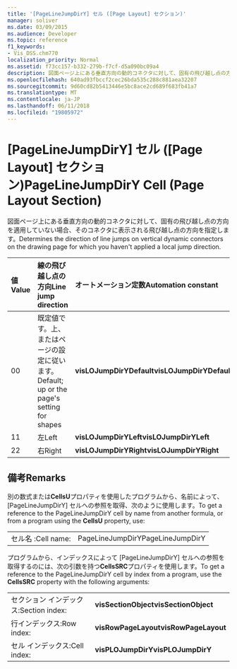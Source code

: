 ```yaml
---
title: '[PageLineJumpDirY] セル ([Page Layout] セクション)'
manager: soliver
ms.date: 03/09/2015
ms.audience: Developer
ms.topic: reference
f1_keywords:
- Vis_DSS.chm770
localization_priority: Normal
ms.assetid: f73cc157-b332-279b-f7cf-d5a090bc09a4
description: 図面ページ上にある垂直方向の動的コネクタに対して、固有の飛び越し点の方向を適用していない場合、そのコネクタに表示される飛び越し点の方向を指定します。
ms.openlocfilehash: 640ad93fbccf2cec26bda535c288c881aea32207
ms.sourcegitcommit: 9d60cd82b5413446e5bc8ace2cd689f683fb41a7
ms.translationtype: MT
ms.contentlocale: ja-JP
ms.lasthandoff: 06/11/2018
ms.locfileid: "19805972"
---
```

# <a name="pagelinejumpdiry-cell-page-layout-section"></a><span data-ttu-id="43254-103">[PageLineJumpDirY] セル ([Page Layout] セクション)</span><span class="sxs-lookup"><span data-stu-id="43254-103">PageLineJumpDirY Cell (Page Layout Section)</span></span>

<span data-ttu-id="43254-104">図面ページ上にある垂直方向の動的コネクタに対して、固有の飛び越し点の方向を適用していない場合、そのコネクタに表示される飛び越し点の方向を指定します。</span><span class="sxs-lookup"><span data-stu-id="43254-104">Determines the direction of line jumps on vertical dynamic connectors on the drawing page for which you haven't applied a local jump direction.</span></span>
  
|<span data-ttu-id="43254-105">**値**</span><span class="sxs-lookup"><span data-stu-id="43254-105">**Value**</span></span>|<span data-ttu-id="43254-106">**線の飛び越し点の方向**</span><span class="sxs-lookup"><span data-stu-id="43254-106">**Line jump direction**</span></span>|<span data-ttu-id="43254-107">**オートメーション定数**</span><span class="sxs-lookup"><span data-stu-id="43254-107">**Automation constant**</span></span>|
|:-----|:-----|:-----|
| <span data-ttu-id="43254-108">0</span><span class="sxs-lookup"><span data-stu-id="43254-108">0</span></span>  <br/> | <span data-ttu-id="43254-109">既定値です。上、またはページの設定に従います。</span><span class="sxs-lookup"><span data-stu-id="43254-109">Default; up or the page's setting for shapes</span></span>  <br/> |<span data-ttu-id="43254-110">**visLOJumpDirYDefault**</span><span class="sxs-lookup"><span data-stu-id="43254-110">**visLOJumpDirYDefault**</span></span> <br/> |
| <span data-ttu-id="43254-111">1</span><span class="sxs-lookup"><span data-stu-id="43254-111">1</span></span>  <br/> | <span data-ttu-id="43254-112">左</span><span class="sxs-lookup"><span data-stu-id="43254-112">Left</span></span>  <br/> |<span data-ttu-id="43254-113">**visLOJumpDirYLeft**</span><span class="sxs-lookup"><span data-stu-id="43254-113">**visLOJumpDirYLeft**</span></span> <br/> |
| <span data-ttu-id="43254-114">2</span><span class="sxs-lookup"><span data-stu-id="43254-114">2</span></span>  <br/> | <span data-ttu-id="43254-115">右</span><span class="sxs-lookup"><span data-stu-id="43254-115">Right</span></span>  <br/> |<span data-ttu-id="43254-116">**visLOJumpDirYRight**</span><span class="sxs-lookup"><span data-stu-id="43254-116">**visLOJumpDirYRight**</span></span> <br/> |
   
## <a name="remarks"></a><span data-ttu-id="43254-117">備考</span><span class="sxs-lookup"><span data-stu-id="43254-117">Remarks</span></span>

<span data-ttu-id="43254-118">別の数式または**CellsU**プロパティを使用したプログラムから、名前によって、[PageLineJumpDirY] セルへの参照を取得、次のように使用します。</span><span class="sxs-lookup"><span data-stu-id="43254-118">To get a reference to the PageLineJumpDirY cell by name from another formula, or from a program using the **CellsU** property, use:</span></span> 
  
|||
|:-----|:-----|
| <span data-ttu-id="43254-119">セル名 :</span><span class="sxs-lookup"><span data-stu-id="43254-119">Cell name:</span></span>  <br/> | <span data-ttu-id="43254-120">PageLineJumpDirY</span><span class="sxs-lookup"><span data-stu-id="43254-120">PageLineJumpDirY</span></span>  <br/> |
   
<span data-ttu-id="43254-121">プログラムから、インデックスによって [PageLineJumpDirY] セルへの参照を取得するのには、次の引数を持つ**CellsSRC**プロパティを使用します。</span><span class="sxs-lookup"><span data-stu-id="43254-121">To get a reference to the PageLineJumpDirY cell by index from a program, use the **CellsSRC** property with the following arguments:</span></span> 
  
|||
|:-----|:-----|
| <span data-ttu-id="43254-122">セクション インデックス:</span><span class="sxs-lookup"><span data-stu-id="43254-122">Section index:</span></span>  <br/> |<span data-ttu-id="43254-123">**visSectionObject**</span><span class="sxs-lookup"><span data-stu-id="43254-123">**visSectionObject**</span></span> <br/> |
| <span data-ttu-id="43254-124">行インデックス:</span><span class="sxs-lookup"><span data-stu-id="43254-124">Row index:</span></span>  <br/> |<span data-ttu-id="43254-125">**visRowPageLayout**</span><span class="sxs-lookup"><span data-stu-id="43254-125">**visRowPageLayout**</span></span> <br/> |
| <span data-ttu-id="43254-126">セル インデックス:</span><span class="sxs-lookup"><span data-stu-id="43254-126">Cell index:</span></span>  <br/> |<span data-ttu-id="43254-127">**visPLOJumpDirY**</span><span class="sxs-lookup"><span data-stu-id="43254-127">**visPLOJumpDirY**</span></span> <br/> |
   

